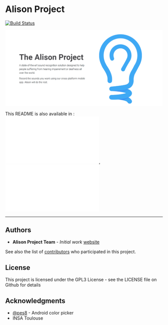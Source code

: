 # Alison Project

[![Build Status](https://travis-ci.org/alison-foundation/alisonproject.svg?branch=dev)](https://travis-ci.org/alison-foundation/alisonproject)

![Alison Project](./docs/images/banner.png)

This README is also available in : ![english](./README.md), ![french](./README_FR.md)

---

## Authors

* **Alison Project Team** - *Initial work* [website](https://alisonproject.ml)

See also the list of [contributors](https://github.com/your/project/contributors) who participated in this project.

## License

This project is licensed under the GPL3 License - see the LICENSE file on Github for details

## Acknowledgments

* [@pes8](https://github.com/Pes8/android-material-color-picker-dialog) - Android color picker
* INSA Toulouse
